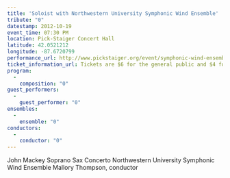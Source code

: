 ```yaml
---
title: 'Soloist with Northwestern University Symphonic Wind Ensemble'
tribute: "0"
datestamp: 2012-10-19
event_time: 07:30 PM
location: Pick-Staiger Concert Hall
latitude: 42.0521212
longitude: -87.6720799
performance_url: http://www.pickstaiger.org/event/symphonic-wind-ensemble-9
ticket_information_url: Tickets are $6 for the general public and $4 for students.
program: 
  -
    composition: "0"
guest_performers: 
  -
    guest_performer: "0"
ensembles: 
  -
    ensemble: "0"
conductors: 
  -
    conductor: "0"
---
```

John Mackey  Soprano Sax Concerto
Northwestern University Symphonic Wind Ensemble
Mallory Thompson, conductor